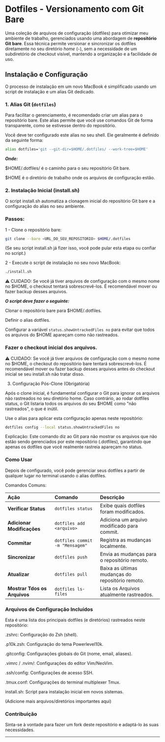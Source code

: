 #  Dotfiles - Versionamento com Git Bare

Uma coleção de arquivos de configuração (dotfiles) para otimizar meu ambiente de trabalho, gerenciados usando uma abordagem de **repositório Git bare**. Essa técnica permite versionar e sincronizar os dotfiles diretamente no seu diretório *home* (`~`), sem a necessidade de um subdiretório de checkout visível, mantendo a organização e a facilidade de uso.

## Instalação e Configuração

O processo de instalação em um novo MacBook é simplificado usando um script de instalação e um alias Git dedicado.

### 1. Alias Git (`dotfiles`)

Para facilitar o gerenciamento, é recomendado criar um alias para o repositório bare. Este alias permite que você use comandos Git de forma transparente, como se estivesse dentro do repositório.

Você deve ter configurado este alias no seu shell. Ele geralmente é definido da seguinte forma:

```bash
alias dotfiles='git --git-dir=$HOME/.dotfiles/ --work-tree=$HOME'
```

***Onde:***

$HOME/.dotfiles/ é o caminho para o seu repositório Git bare.

$HOME é o diretório de trabalho onde os arquivos de configuração estão.

### 2. Instalação Inicial (install.sh)

O script install.sh automatiza a clonagem inicial do repositório Git bare e a configuração do alias no seu ambiente.

### Passos:

1 - Clone o repositório bare:
```bash
git clone --bare <URL_DO_SEU_REPOSITORIO> $HOME/.dotfiles
```

(Se seu script install.sh já fizer isso, você pode pular esta etapa ou confiar no script.)

2 - Execute o script de instalação no seu novo MacBook:
```bash
./install.sh
```

⚠️ CUIDADO: Se você já tiver arquivos de configuração com o mesmo nome no $HOME, o checkout tentará sobrescrevê-los. É recomendável mover ou fazer backup desses arquivos.


***O script deve fazer o seguinte:***

Clonar o repositório bare para $HOME/.dotfiles.

Definir o alias dotfiles.

Configurar a variável ```status.showUntrackedFiles no``` para evitar que todos os arquivos do $HOME apareçam como não rastreados.

### Fazer o checkout inicial dos arquivos.

⚠️ CUIDADO: Se você já tiver arquivos de configuração com o mesmo nome no $HOME, o checkout do repositório bare tentará sobrescrevê-los. É recomendável mover ou fazer backup desses arquivos antes do checkout inicial se seu install.sh não tratar disso.

3. Configuração Pós-Clone (Obrigatória)

Após o clone inicial, é fundamental configurar o Git para ignorar os arquivos não rastreados no seu diretório home. Caso contrário, ao rodar dotfiles status, o Git listaria todos os arquivos do seu $HOME como "não rastreados", o que é inútil.

Use o alias para aplicar esta configuração apenas neste repositório:

```Bash
dotfiles config --local status.showUntrackedFiles no
```
Explicação: Este comando diz ao Git para não mostrar os arquivos que não estão sendo gerenciados por este repositório (.dotfiles), garantindo que apenas os dotfiles que você realmente rastreia apareçam no status.

### Como Usar
Depois de configurado, você pode gerenciar seus dotfiles a partir de qualquer lugar no terminal usando o alias dotfiles.

Comandos Comuns:

| Ação | Comando | Descrição |
| :--- | :--- | :--- |
| **Verificar Status** | `dotfiles status` | Exibe quais dotfiles foram modificados. |
| **Adicionar Modificações** | `dotfiles add <arquivo>` | Adiciona um arquivo modificado para commit. |
| **Commitar** | `dotfiles commit -m "Mensagem"` | Registra as mudanças localmente. |
| **Sincronizar** | `dotfiles push` | Envia as mudanças para o repositório remoto. |
| **Atualizar** | `dotfiles pull` | Baixa as últimas mudanças do repositório remoto. |
| **Mostrar Tdos os Arquivos** | `dotfiles ls-files` | Lista os Arquivos atualmente rastreados. |

### Arquivos de Configuração Incluídos

Esta é uma lista dos principais dotfiles (e diretórios) rastreados neste repositório:

.zshrc: Configuração do Zsh (shell).

.p10k.zsh: Configuração do tema Powerlevel10k.

.gitconfig: Configurações globais do Git (nome, email, aliases).

.vimrc / .nvim/: Configurações do editor Vim/NeoVim.

.ssh/config: Configurações de acesso SSH.

.tmux.conf: Configurações do terminal multiplexer Tmux.

install.sh: Script para instalação inicial em novos sistemas.

(Adicione mais arquivos/diretórios importantes aqui)

### Contribuição
Sinta-se à vontade para fazer um fork deste repositório e adaptá-lo às suas necessidades.

---

